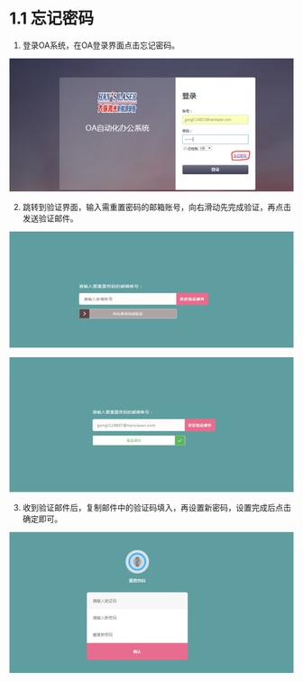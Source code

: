 # 1.1 忘记密码

1.  登录OA系统，在OA登录界面点击忘记密码。

![](../.gitbook/assets/image%20%282%29.png)

2.  跳转到验证界面，输入需重置密码的邮箱账号，向右滑动先完成验证，再点击发送验证邮件。

![](../.gitbook/assets/image%20%2812%29.png)

![](../.gitbook/assets/image%20%2835%29.png)

3.  收到验证邮件后，复制邮件中的验证码填入，再设置新密码，设置完成后点击确定即可。

![](../.gitbook/assets/image%20%2851%29.png)

